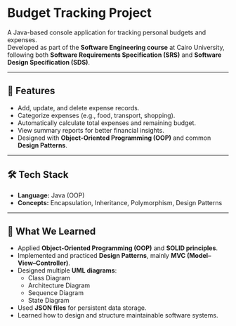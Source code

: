 # Budget Tracking Project

A Java-based console application for tracking personal budgets and expenses.  
Developed as part of the **Software Engineering course** at Cairo University, following both **Software Requirements Specification (SRS)** and **Software Design Specification (SDS)**.

---

## 🚀 Features
- Add, update, and delete expense records.
- Categorize expenses (e.g., food, transport, shopping).
- Automatically calculate total expenses and remaining budget.
- View summary reports for better financial insights.
- Designed with **Object-Oriented Programming (OOP)** and common **Design Patterns**.

---

## 🛠️ Tech Stack
- **Language:** Java (OOP)  
- **Concepts:** Encapsulation, Inheritance, Polymorphism, Design Patterns

---

## 📘 What We Learned
- Applied **Object-Oriented Programming (OOP)** and **SOLID principles**.
- Implemented and practiced **Design Patterns**, mainly **MVC (Model–View–Controller)**.
- Designed multiple **UML diagrams**:
  - Class Diagram
  - Architecture Diagram
  - Sequence Diagram
  - State Diagram
- Used **JSON files** for persistent data storage.
- Learned how to design and structure maintainable software systems.

